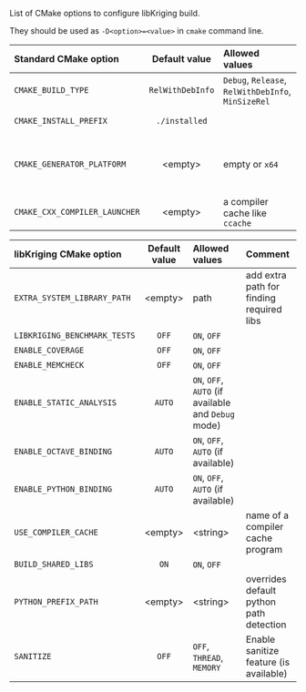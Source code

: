 List of CMake options to configure libKriging build.

They should be used as `-D<option>=<value>` in `cmake` command line.

| Standard CMake option       | Default value    | Allowed values                                      | Comment                                                     |
|:----------------------------|:----------------:|:----------------------------------------------------|:------------------------------------------------------------|
|`CMAKE_BUILD_TYPE`           | `RelWithDebInfo` | `Debug`, `Release`, `RelWithDebInfo`, `MinSizeRel`  |                                                             |
|`CMAKE_INSTALL_PREFIX`       | `./installed`    |                                                     | path to install libs                                        |
|`CMAKE_GENERATOR_PLATFORM`   | &lt;empty&gt;    | empty or `x64`                                      | should be set to `x64` on Windows to build 64bits target    |
|`CMAKE_CXX_COMPILER_LAUNCHER`| &lt;empty&gt;    | a compiler cache like `ccache`                      | to optimize recompilation                                   | 

| libKriging CMake option        | Default value | Allowed values                                      | Comment                                  |
|:-------------------------------|:-------------:|:----------------------------------------------------|:-----------------------------------------|
| `EXTRA_SYSTEM_LIBRARY_PATH`    | &lt;empty&gt; | path                                                | add extra path for finding required libs |
| `LIBKRIGING_BENCHMARK_TESTS`   |     `OFF`     | `ON`, `OFF`                                         |                                          |
| `ENABLE_COVERAGE`              |     `OFF`     | `ON`, `OFF`                                         |                                          |
| `ENABLE_MEMCHECK`              |     `OFF`     | `ON`, `OFF`                                         |                                          |
| `ENABLE_STATIC_ANALYSIS`       |    `AUTO`     | `ON`, `OFF`, `AUTO` (if available and `Debug` mode) |                                          |
| `ENABLE_OCTAVE_BINDING`        |    `AUTO`     | `ON`, `OFF`, `AUTO` (if available)                  |                                          |
| `ENABLE_PYTHON_BINDING`        |    `AUTO`     | `ON`, `OFF`, `AUTO` (if available)                  |                                          |
| `USE_COMPILER_CACHE`           | &lt;empty&gt; | &lt;string&gt;                                      | name of a compiler cache program         |
| `BUILD_SHARED_LIBS`            |     `ON`      | `ON`, `OFF`                                         |                                          |
| `PYTHON_PREFIX_PATH`           | &lt;empty&gt; | &lt;string&gt;                                      | overrides default python path detection  |
| `SANITIZE`                     |     `OFF`      | `OFF`, `THREAD`, `MEMORY`                          | Enable sanitize feature (is available)   |
